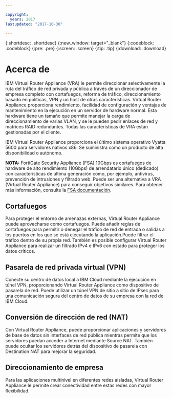 ```yaml
---

copyright:
  years: 2017
lastupdated: "2017-10-30"

---
```


{:shortdesc: .shortdesc}
{:new_window: target="_blank"}
{:codeblock: .codeblock}
{:pre: .pre}
{:screen: .screen}
{:tip: .tip}
{:download: .download}

# Acerca de 
IBM Virtual Router Appliance (VRA) le permite direccionar selectivamente la ruta del tráfico de red privada y pública a través de un direccionador de empresa completo con cortafuegos, reforma de tráfico, direccionamiento basado en políticas, VPN y un host de otras características. Virtual Router Appliance proporciona rendimiento, facilidad de configuración y ventajas de mantenimiento en la ejecución en un servidor de hardware normal. Esta hardware tiene un tamaño que permite manejar la carga de direccionamiento de varias VLAN, y se le pueden pedir enlaces de red y matrices RAID redundantes. Todas las características de VRA están gestionadas por el cliente.  

IBM Virtual Router Appliance proporciona el último sistema operativo Vyatta 5600 para servidores nativos x86. Se suministra como un producto de alta disponibilidad o autónomo. 

**NOTA:** FortiGate Security Appliance (FSA) 10Gbps es cortafuegos de hardware de alto rendimiento (10Gbps) de arrendatario único (dedicado) con características de última generación como, por ejemplo, antivirus, prevención de intrusiones y filtrado web. Puede ser una alternativa a VRA (Virtual Router Appliance) para conseguir objetivos similares. Para obtener más información, consulte la [FSA documentación](https://console.bluemix.net/docs/infrastructure/fortigate-10g/getting-started.html#getting-started).

## Cortafuegos
Para proteger el entorno de amenazas externas, Virtual Router Appliance puede aprovecharse como cortafuegos. Puede añadir reglas de cortafuegos para permitir o denegar el tráfico de red de entrada o salidas a los puertos en los que se está ejecutando la aplicación.Puede filtrar el tráfico dentro de su propia red. También es posible configurar Virtual Router Appliance para realizar un filtrado IPv4 e IPv6 con estado para proteger los datos críticos.

## Pasarela de red privada virtual (VPN)
Conecte su centro de datos local a IBM Cloud mediante la ejecución en túnel VPN, proporcionando Virtual Router Appliance como dispositivo de pasarela de red. Puede utilizar un túnel VPN de sitio a sitio de IPsec para una comunicación segura del centro de datos de su empresa con la red de IBM Cloud. 

## Conversión de dirección de red (NAT)
Con Virtual Router Appliance, puede proporcionar aplicaciones y servidores de base de datos sin interfaces de red pública mientras permite que los servidores puedan acceder a Internet mediante Source NAT. También puede ocultar los servidores detrás del dispositivo de pasarela con Destination NAT para mejorar la seguridad.

## Direccionamiento de empresa 
Para las aplicaciones multinivel en diferentes redes aisladas, Virtual Router Appliance le permite crear conectividad entre estas redes con mayor flexibilidad. 
